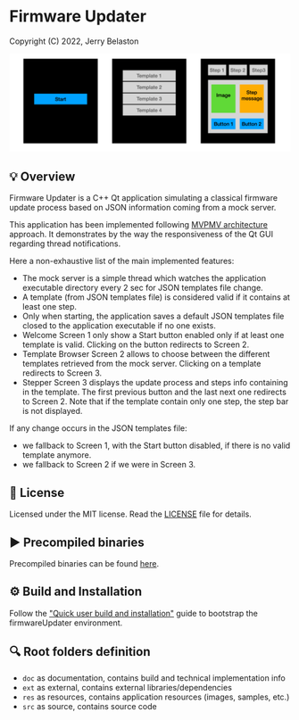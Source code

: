 # Firmware Updater

Copyright (C) 2022, Jerry Belaston

![image](res/applicationSnapshots.png "Application snapshots")

## 💡 Overview

Firmware Updater is a C++ Qt application simulating a classical firmware update process based on JSON information coming from a mock server. 

This application has been implemented following [MVPMV architecture](https://docs.microsoft.com/en-us/archive/msdn-magazine/2011/december/mvpvm-design-pattern-the-model-view-presenter-viewmodel-design-pattern-for-wpf) approach. It demonstrates by the way the responsiveness of the Qt GUI regarding thread notifications.

Here a non-exhaustive list of the main implemented features:
- The mock server is a simple thread which watches the application executable directory every 2 sec for JSON templates file change.
- A template (from JSON templates file) is considered valid if it contains at least one step.
- Only when starting, the application saves a default JSON templates file closed to the application executable if no one exists.
- Welcome Screen 1 only show a Start button enabled only if at least one template is valid. Clicking on the button redirects to Screen 2.
- Template Browser Screen 2 allows to choose between the different templates retrieved from the mock server. Clicking on a template redirects to Screen 3.
- Stepper Screen 3 displays the update process and steps info containing in the template. The first previous button and the last next one redirects to Screen 2. Note that if the template contain only one step, the step bar is not displayed.

If any change occurs in the JSON templates file:
- we fallback to Screen 1, with the Start button disabled, if there is no valid template anymore.
- we fallback to Screen 2 if we were in Screen 3.

## 🔑 License

Licensed under the MIT license. Read the [LICENSE](LICENSE) file for details.

## ▶️ Precompiled binaries

Precompiled binaries can be found [here](https://github.com/jerry-belaston/firmwareUpdater/releases).

## ⚙️ Build and Installation

Follow the ["Quick user build and installation"](doc/installation.md) guide to bootstrap the firmwareUpdater environment.

## 🔍 Root folders definition

- `doc` as documentation, contains build and technical implementation info
- `ext` as external, contains external libraries/dependencies
- `res` as resources, contains application resources (images, samples, etc.)
- `src` as source, contains source code
